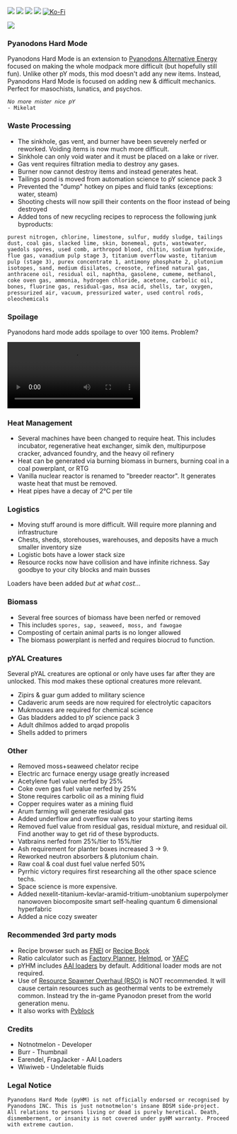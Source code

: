 [![](https://img.shields.io/badge/dynamic/json?color=orange&label=Factorio&query=downloads_count&suffix=%20downloads&url=https%3A%2F%2Fmods.factorio.com%2Fapi%2Fmods%2Fpyhardmode&style=for-the-badge)](https://mods.factorio.com/mod/pyhardmode) [![](https://img.shields.io/badge/Discord-Community-blue?style=for-the-badge)](https://discord.gg/SBHM3h5Utj) [![](https://img.shields.io/github/issues/notnotmelon/pyhardmode?label=Bug%20Reports&style=for-the-badge)](https://github.com/notnotmelon/pyhardmode/issues) [![](https://img.shields.io/github/issues-pr/notnotmelon/pyhardmode?label=Pull%20Requests&style=for-the-badge)](https://github.com/notnotmelon/pyhardmode/pulls) [![Ko-Fi](https://img.shields.io/badge/Ko--fi-support%20me-ff5e5b?logo=kofi&logoColor=white&style=for-the-badge)](https://ko-fi.com/notnotmelon)

![](https://raw.githubusercontent.com/notnotmelon/pyhardmode/fee69e05cfd8fea0464ae2189dfb286537c26cc3/banner.png)

### Pyanodons Hard Mode

Pyanodons Hard Mode is an extension to [Pyanodons Alternative Energy](https://mods.factorio.com/mod/pyalternativeenergy) focused on making the whole modpack more difficult (but hopefully still fun). Unlike other pY mods, this mod doesn't add any new items. Instead, Pyanodons Hard Mode is focused on adding new & difficult mechanics. Perfect for masochists, lunatics, and psychos.

    𝘕𝘰 𝘮𝘰𝘳𝘦 𝘮𝘪𝘴𝘵𝘦𝘳 𝘯𝘪𝘤𝘦 𝘱𝘠
    - Mikelat

### Waste Processing

- The sinkhole, gas vent, and burner have been severely nerfed or reworked. Voiding items is now much more difficult.
- Sinkhole can only void water and it must be placed on a lake or river.
- Gas vent requires filtration media to destroy any gases.
- Burner now cannot destroy items and instead generates heat.
- Tailings pond is moved from automation science to pY science pack 3
- Prevented the "dump" hotkey on pipes and fluid tanks (exceptions: water, steam)
- Shooting chests will now spill their contents on the floor instead of being destroyed
- Added tons of new recycling recipes to reprocess the following junk byproducts:

```purest nitrogen, chlorine, limestone, sulfur, muddy sludge, tailings dust, coal gas, slacked lime, skin, bonemeal, guts, wastewater, yaedols spores, used comb, arthropod blood, chitin, sodium hydroxide, flue gas, vanadium pulp stage 3, titanium overflow waste, titanium pulp (stage 3), purex concentrate 1, antimony phosphate 2, plutonium isotopes, sand, medium disilates, creosote, refined natural gas, anthracene oil, residual oil, naphtha, gasolene, cumeme, methanol, coke oven gas, ammonia, hydrogen chloride, acetone, carbolic oil, bones, fluorine gas, residual-gas, msa acid, shells, tar, oxygen, pressurized air, vacuum, pressurized water, used control rods, oleochemicals```

### Spoilage

Pyanodons hard mode adds spoilage to over 100 items. Problem?

![](https://files.catbox.moe/zzhrtl.mp4)

### Heat Management

- Several machines have been changed to require heat. This includes incubator, regenerative heat exchanger, simik den, multipurpose cracker, advanced foundry, and the heavy oil refinery
- Heat can be generated via burning biomass in burners, burning coal in a coal powerplant, or RTG
- Vanilla nuclear reactor is renamed to "breeder reactor". It generates waste heat that must be removed.
- Heat pipes have a decay of 2°C per tile

### Logistics

- Moving stuff around is more difficult. Will require more planning and infrastructure
- Chests, sheds, storehouses, warehouses, and deposits have a much smaller inventory size
- Logistic bots have a lower stack size
- Resource rocks now have collision and have infinite richness. Say goodbye to your city blocks and main busses

Loaders have been added 𝘣𝘶𝘵 𝘢𝘵 𝘸𝘩𝘢𝘵 𝘤𝘰𝘴𝘵...

### Biomass

- Several free sources of biomass have been nerfed or removed
- This includes `spores, sap, seaweed, moss, and fawogae`
- Composting of certain animal parts is no longer allowed
- The biomass powerplant is nerfed and requires biocrud to function.

### pYAL Creatures

Several pYAL creatures are optional or only have uses far after they are unlocked. This mod makes these optional creatures more relevant.

- Zipirs & guar gum added to military science
- Cadaveric arum seeds are now required for electrolytic capacitors
- Mukmouxes are required for chemical science
- Gas bladders added to pY science pack 3
- Adult dhilmos added to arqad propolis
- Shells added to primers

### Other

- Removed moss+seaweed chelator recipe
- Electric arc furnace energy usage greatly increased
- Acetylene fuel value nerfed by 25%
- Coke oven gas fuel value nerfed by 25%
- Stone requires carbolic oil as a mining fluid
- Copper requires water as a mining fluid
- Arum farming will generate residual gas
- Added underflow and overflow valves to your starting items
- Removed fuel value from residual gas, residual mixture, and residual oil. Find another way to get rid of these byproducts.
- Vatbrains nerfed from 25%/tier to 15%/tier
- Ash requirement for planter boxes increased 3 -> 9.
- Reworked neutron absorbers & plutonium chain.
- Raw coal & coal dust fuel value nerfed 50%
- Pyrrhic victory requires first researching all the other space science techs.
- Space science is more expensive.
- Added nexelit-titanium-kevlar-aramid-tritium-unobtanium superpolymer nanowoven biocomposite smart self-healing quantum 6 dimensional hyperfabric
- Added a nice cozy sweater

### Recommended 3rd party mods
- Recipe browser such as [FNEI](https://mods.factorio.com/mod/FNEI) or [Recipe Book](https://mods.factorio.com/mod/RecipeBook)
- Ratio calculator such as [Factory Planner](https://mods.factorio.com/mod/factoryplanner), [Helmod](https://mods.factorio.com/mod/helmod), or [YAFC](https://github.com/ShadowTheAge/yafc)
- pYHM includes [AAI loaders](https://mods.factorio.com/mod/aai-loaders) by default. Additional loader mods are not required.
- Use of [Resource Spawner Overhaul (RSO)](https://mods.factorio.com/mod/rso-mod) is NOT recommended.
It will cause certain resources such as geothermal vents to be extremely common.
Instead try the in-game Pyanodon preset from the world generation menu.
- It also works with [Pyblock](https://mods.factorio.com/mod/PyBlock)

### Credits

- Notnotmelon - Developer
- Burr - Thumbnail
- Earendel, FragJacker - AAI Loaders
- Wiwiweb - Undeletable fluids

### Legal Notice

```Pyanodons Hard Mode (pyHM) is not officially endorsed or recognised by Pyanodons INC. This is just notnotmelon's insane BDSM side-project. All relations to persons living or dead is purely heretical. Death, dismemberment, or insanity is not covered under pyHM warranty. Proceed with extreme caution.```